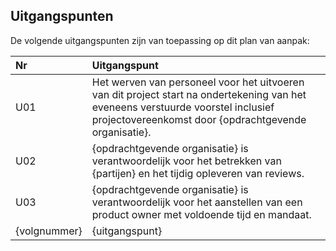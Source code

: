 ## Uitgangspunten

De volgende uitgangspunten zijn van toepassing op dit plan van aanpak:

| Nr           | Uitgangspunt                                                                                                                                                                              |
|:-------------|:------------------------------------------------------------------------------------------------------------------------------------------------------------------------------------------|
| U01          | Het werven van personeel voor het uitvoeren van dit project start na ondertekening van het eveneens verstuurde voorstel inclusief projectovereenkomst door {opdrachtgevende organisatie}. |
| U02          | {opdrachtgevende organisatie} is verantwoordelijk voor het betrekken van {partijen} en het tijdig opleveren van reviews.                                                                  |
| U03          | {opdrachtgevende organisatie} is verantwoordelijk voor het aanstellen van een product owner met voldoende tijd en mandaat.                                                                |
| {volgnummer} | {uitgangspunt}                                                                                                                                                                            |
